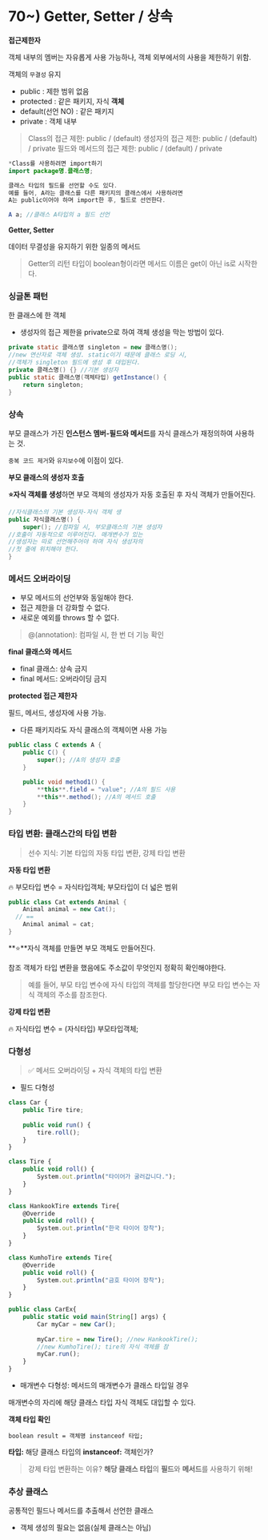 # 70~) Getter, Setter / 상속

**접근제한자**

객체 내부의 멤버는 자유롭게 사용 가능하나, 객체 외부에서의 사용을 제한하기 위함.

객체의 `무결성` 유지

- public : 제한 범위 없음
- protected : 같은 패키지, 자식 **객체**
- default(선언 NO) : 같은 패키지
- private : 객체 내부

> Class의 접근 제한: public / (default)
생성자의 접근 제한: public / (default) / private
필드와 메서드의 접근 제한: public / (default) / private
> 

```java
*Class를 사용하려면 import하기
import package명.클래스명;

클래스 타입의 필드를 선언할 수도 있다.
예를 들어, A라는 클래스를 다른 패키지의 클래스에서 사용하려면
A는 public이어야 하며 import한 후, 필드로 선언한다.

A a; //클래스 A타입의 a 필드 선언
```

**Getter, Setter**

데이터 무결성을 유지하기 위한 일종의 메서드

> Getter의 리턴 타입이 boolean형이라면 메서드 이름은 get이 아닌 is로 시작한다.
> 

### 싱글톤 패턴

한 클래스에 한 객체

- 생성자의 접근 제한을 private으로 하여 객체 생성을 막는 방법이 있다.

```java
private static 클래스명 singleton = new 클래스명();
//new 연산자로 객체 생성. static이기 때문에 클래스 로딩 시,
//객체가 singleton 필드에 생성 후 대입된다.
private 클래스명() {} //기본 생성자
public static 클래스명(객체타입) getInstance() {
	return singleton;
}
```

### 상속

부모 클래스가 가진 **인스턴스 멤버-필드와 메서드**를 자식 클래스가 재정의하여 사용하는 것.

`중복 코드 제거`와 `유지보수`에 이점이 있다.

**부모 클래스의 생성자 호출**

**⭐자식 객체를 생성**하면 부모 객체의 생성자가 자동 호출된 후 자식 객체가 만들어진다.

```java
//자식클래스의 기본 생성자-자식 객체 생
public 자식클래스명() {
	super(); //컴파일 시, 부모클래스의 기본 생성자
//호출이 자동적으로 이루어진다. 매개변수가 있는 
//생성자는 따로 선언해주어야 하며 자식 생성자의
//첫 줄에 위치해야 한다.
}
```

### 메서드 오버라이딩

- 부모 메서드의 선언부와 동일해야 한다.
- 접근 제한을 더 강화할 수 없다.
- 새로운 예외를 throws 할 수 없다.

> @(annotation): 컴파일 시, 한 번 더 기능 확인
> 

**final 클래스와 메서드**

- final 클래스: 상속 금지
- final 메서드: 오버라이딩 금지

**protected 접근 제한자**

필드, 메서드, 생성자에 사용 가능.

- 다른 패키지라도 자식 클래스의 객체이면 사용 가능

```java
public class C extends A {
	public C() {
		super(); //A의 생성자 호출
	}

	public void method1() {
		**this**.field = "value"; //A의 필드 사용
		**this**.method(); //A의 메서드 호출
	}
}
```

### 타입 변환: 클래스간의 타입 변환

> 선수 지식: 기본 타입의 자동 타입 변환, 강제 타입 변환
> 

**자동 타입 변환**

<aside>
🔥 부모타입 변수 = 자식타입객체;
부모타입이 더 넓은 범위

</aside>

```java
public class Cat extends Animal {
	Animal animal = new Cat();
  // == 
	Animal animal = cat;
}
```

**⭐**자식 객체를 만들면 부모 객체도 만들어진다.

참조 객체가 타입 변환을 했음에도 주소값이 무엇인지 정확히 확인해야한다. 

> 예를 들어, 부모 타입 변수에 자식 타입의 객체를 할당한다면 부모 타입 변수는 자식 객체의 주소를 참조한다.
> 

**강제 타입 변환**

<aside>
🔥 자식타입 변수 = (자식타입) 부모타입객체;

</aside>

### 다형성

> ✅ 메서드 오버라이딩 + 자식 객체의 타입 변환
> 
- 필드 다형성

```jsx
class Car {
	public Tire tire;
	
	public void run() {
		tire.roll();
	}
}

class Tire {
	public void roll() {
		System.out.println("타이어가 굴러갑니다.");
	}
}

class HankookTire extends Tire{
	@Override
	public void roll() {
		System.out.println("한국 타이어 장착");
	}
}

class KumhoTire extends Tire{
	@Override
	public void roll() {
		System.out.println("금호 타이어 장착");
	}
}

public class CarEx{
	public static void main(String[] args) {
		Car myCar = new Car();
		
		myCar.tire = new Tire(); //new HankookTire();
		//new KumhoTire(); tire의 자식 객체를 참
		myCar.run();
	}
}
```

- 매개변수 다형성: 메서드의 매개변수가 클래스 타입일 경우

매개변수의 자리에 해당 클래스 타입 자식 객체도 대입할 수 있다.

**객체 타입 확인**

`boolean result = 객체명 instanceof 타입;`

**타입:** 해당 클래스 타입의 **instanceof:** 객체인가?

> 강제 타입 변환하는 이유? **해당 클래스 타입**의 **필드**와 **메서드**를 사용하기 위해!
> 

### 추상 클래스

공통적인 필드나 메서드를 추출해서 선언한 클래스

- 객체 생성의 필요는 없음(실체 클래스는 아님)

